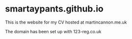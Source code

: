 # smartaypants.github.io

This is the website for my CV hosted at martincannon.me.uk

The domain has been set up with 123-reg.co.uk
